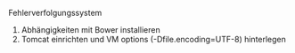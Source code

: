 Fehlerverfolgungssystem

1. Abhängigkeiten mit Bower installieren
2. Tomcat einrichten und VM options (-Dfile.encoding=UTF-8) hinterlegen
